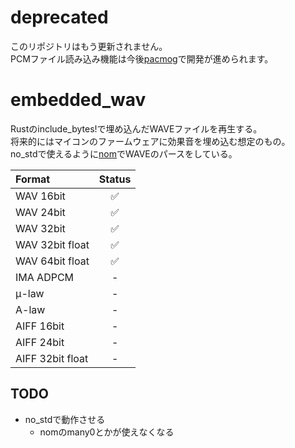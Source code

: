 # deprecated 

このリポジトリはもう更新されません。  
PCMファイル読み込み機能は今後[pacmog](https://github.com/AkiyukiOkayasu/pacmog)で開発が進められます。  

# embedded_wav

Rustのinclude_bytes!で埋め込んだWAVEファイルを再生する。  
将来的にはマイコンのファームウェアに効果音を埋め込む想定のもの。  
no_stdで使えるように[nom](https://github.com/Geal/nom)でWAVEのパースをしている。  

| Format          | Status |
| :---            | :---: |
| WAV 16bit       | ✅ |
| WAV 24bit       | ✅ |
| WAV 32bit       | ✅ |
| WAV 32bit float | ✅ |
| WAV 64bit float | ✅ |
| IMA ADPCM | - |
| μ-law | - |
| A-law | - |
| AIFF 16bit | - |
| AIFF 24bit | - |
| AIFF 32bit float | - |




## TODO

- no_stdで動作させる
  - nomのmany0とかが使えなくなる
